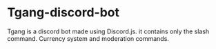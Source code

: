# Tgang-discord-bot
Tgang is a discord bot made using Discord.js. it contains only the slash command. Currency system and moderation commands.
